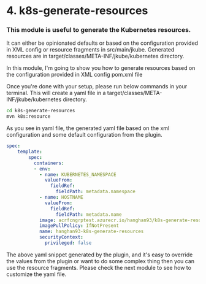 # 4. k8s-generate-resources
### This module is useful to generate the Kubernetes resources.

It can either be opinionated defaults or based on the configuration provided in XML config or resource fragments in src/main/jkube. Generated resources are in target/classes/META-INF/jkube/kubernetes directory.

In this module, I'm going to show you how to generate resources based on the configuration provided in XML config pom.xml file

Once you're done with your setup, please run below commands in your terminal. This will create a yaml file in a target/classes/META-INF/jkube/kubernetes directory.
```sh
cd k8s-generate-resources
mvn k8s:resource
```
As you see in yaml file, the generated yaml file based on the xml configuration and some default configuration from the plugin.

``` yaml
spec:
    template:
        spec:
          containers:
          - env:
            - name: KUBERNETES_NAMESPACE
              valueFrom:
                fieldRef:
                  fieldPath: metadata.namespace
            - name: HOSTNAME
              valueFrom:
                fieldRef:
                  fieldPath: metadata.name
            image: acrfcngrptest.azurecr.io/hanghan93/k8s-generate-resources:latest
            imagePullPolicy: IfNotPresent
            name: hanghan93-k8s-generate-resources
            securityContext:
              privileged: false
```

The above yaml snippet generated by the plugin, and it's easy to override the values from the plugin or want to do some complex thing then you can use the resource fragments.
Please check the next module to see how to customize the yaml file. 